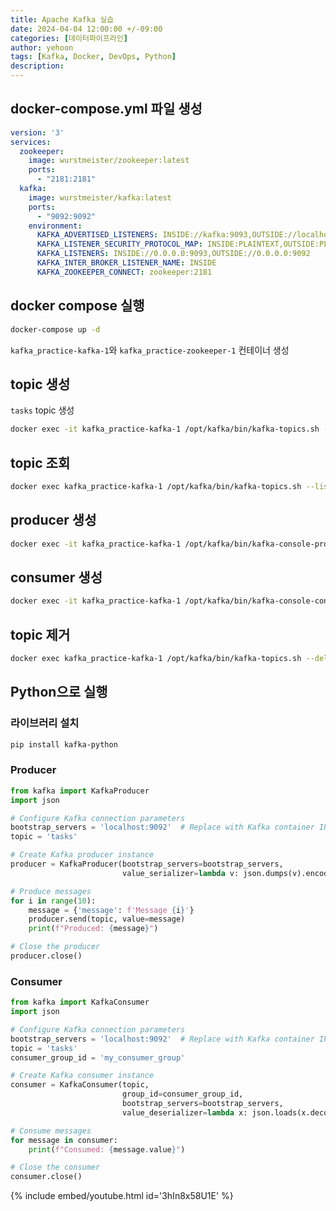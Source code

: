 ```yaml
---
title: Apache Kafka 실습
date: 2024-04-04 12:00:00 +/-09:00
categories: [데이터파이프라인]
author: yehoon
tags: [Kafka, Docker, DevOps, Python]
description: 
---
```


## docker-compose.yml 파일 생성
```yml
version: '3'
services:
  zookeeper:
    image: wurstmeister/zookeeper:latest
    ports:
      - "2181:2181"
  kafka:
    image: wurstmeister/kafka:latest
    ports:
      - "9092:9092"
    environment:
      KAFKA_ADVERTISED_LISTENERS: INSIDE://kafka:9093,OUTSIDE://localhost:9092
      KAFKA_LISTENER_SECURITY_PROTOCOL_MAP: INSIDE:PLAINTEXT,OUTSIDE:PLAINTEXT
      KAFKA_LISTENERS: INSIDE://0.0.0.0:9093,OUTSIDE://0.0.0.0:9092
      KAFKA_INTER_BROKER_LISTENER_NAME: INSIDE
      KAFKA_ZOOKEEPER_CONNECT: zookeeper:2181
```

## docker compose 실행
```bash
docker-compose up -d
```
`kafka_practice-kafka-1`와 `kafka_practice-zookeeper-1` 컨테이너 생성

## topic 생성
`tasks` topic 생성
```bash
docker exec -it kafka_practice-kafka-1 /opt/kafka/bin/kafka-topics.sh --create --topic tasks --bootstrap-server localhost:9092 --replication-factor 1 --partitions 1
```

## topic 조회
```bash
docker exec kafka_practice-kafka-1 /opt/kafka/bin/kafka-topics.sh --list --bootstrap-server localhost:9092
```

## producer 생성
```bash
docker exec -it kafka_practice-kafka-1 /opt/kafka/bin/kafka-console-producer.sh --topic tasks --bootstrap-server localhost:9092
```

## consumer 생성
```bash
docker exec -it kafka_practice-kafka-1 /opt/kafka/bin/kafka-console-consumer.sh --topic tasks --bootstrap-server localhost:9092 --from-beginning
```

## topic 제거
```bash
docker exec kafka_practice-kafka-1 /opt/kafka/bin/kafka-topics.sh --delete --topic tasks --bootstrap-server localhost:9092
```

## Python으로 실행
### 라이브러리 설치
```bash
pip install kafka-python
```

### Producer
```python
from kafka import KafkaProducer
import json

# Configure Kafka connection parameters
bootstrap_servers = 'localhost:9092'  # Replace with Kafka container IP
topic = 'tasks'

# Create Kafka producer instance
producer = KafkaProducer(bootstrap_servers=bootstrap_servers,
                         value_serializer=lambda v: json.dumps(v).encode('utf-8'))

# Produce messages
for i in range(10):
    message = {'message': f'Message {i}'}
    producer.send(topic, value=message)
    print(f"Produced: {message}")

# Close the producer
producer.close()
```

### Consumer
```python
from kafka import KafkaConsumer
import json

# Configure Kafka connection parameters
bootstrap_servers = 'localhost:9092'  # Replace with Kafka container IP
topic = 'tasks'
consumer_group_id = 'my_consumer_group'

# Create Kafka consumer instance
consumer = KafkaConsumer(topic,
                         group_id=consumer_group_id,
                         bootstrap_servers=bootstrap_servers,
                         value_deserializer=lambda x: json.loads(x.decode('utf-8')))

# Consume messages
for message in consumer:
    print(f"Consumed: {message.value}")

# Close the consumer
consumer.close()
```

{% include embed/youtube.html id='3hIn8x58U1E' %}

